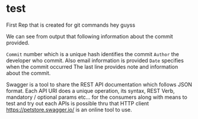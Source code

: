 # test
First Rep
that is created for git commands 
hey guyss




We can see from output that following information about the commit provided.

`Commit` number which is a unique hash identifies the commit
`Author` the developer who commit. Also email information is provided
`Date` specifies when the commit occurred
The last line provides note and information about the commit.


Swagger is a tool to share the REST API documentation which follows JSON format. Each API URI does a unique operation, its syntax, REST Verb, mandatory / optional params etc... for the consumers along with means to test and try out each APIs is possible thru that HTTP client https://petstore.swagger.io/  is an online tool to use.

